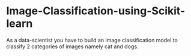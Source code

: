 # Image-Classification-using-Scikit-learn
As a data-scientist you have  to build an image classification model  to classify 2 categories of images  namely cat and dogs.
